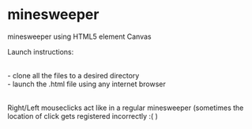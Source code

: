 # minesweeper
minesweeper using HTML5 element Canvas

Launch instructions:</br></br>
    <p>- clone all the files to a desired directory</br>
    - launch the .html file using any internet browser</br></p>
    </br>
Right/Left mouseclicks act like in a regular minesweeper (sometimes the location of click gets registered incorrectly :( )
